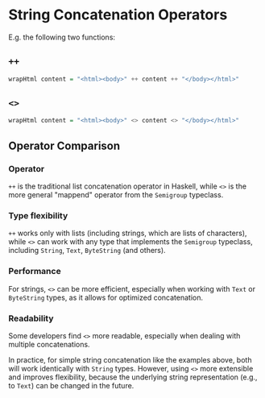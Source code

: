 # String Concatenation Operators

E.g. the following two functions:

## `++`

```haskell
wrapHtml content = "<html><body>" ++ content ++ "</body></html>"
```

## `<>`

```haskell
wrapHtml content = "<html><body>" <> content <> "</body></html>"
```

## Operator Comparison

### Operator

`++` is the traditional list concatenation operator in Haskell, while `<>` is the more general "mappend" operator from the `Semigroup` typeclass.

### Type flexibility

`++` works only with lists (including strings, which are lists of characters), while `<>` can work with any type that implements the `Semigroup` typeclass, including `String`, `Text`, `ByteString` (and others).

### Performance

For strings, `<>` can be more efficient, especially when working with `Text` or `ByteString` types, as it allows for optimized concatenation.

### Readability

Some developers find `<>` more readable, especially when dealing with multiple concatenations.

In practice, for simple string concatenation like the examples above, both will work identically with `String` types. However, using `<>` more extensible and improves flexibility, because the underlying string representation (e.g., to `Text`) can be changed in the future.
